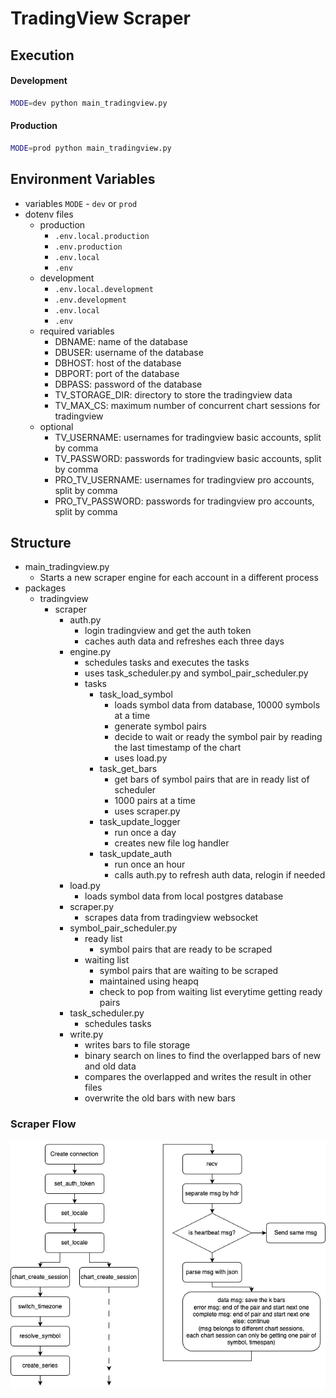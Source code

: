 # TradingView Scraper
## Execution

#### Development
```bash
MODE=dev python main_tradingview.py
```

#### Production
```bash
MODE=prod python main_tradingview.py
```

## Environment Variables
* variables
    `MODE` - `dev` or `prod`
* dotenv files
    * production
        * `.env.local.production`
        * `.env.production`
        * `.env.local`
        * `.env`
    * development
        * `.env.local.development`
        * `.env.development`
        * `.env.local`
        * `.env`
    * required variables
        * DBNAME: name of the database
        * DBUSER: username of the database
        * DBHOST: host of the database
        * DBPORT: port of the database
        * DBPASS: password of the database
        * TV_STORAGE_DIR: directory to store the tradingview data
        * TV_MAX_CS: maximum number of concurrent chart sessions for tradingview
    * optional
        * TV_USERNAME: usernames for tradingview basic accounts, split by comma
        * TV_PASSWORD: passwords for tradingview basic accounts, split by comma
        * PRO_TV_USERNAME: usernames for tradingview pro accounts, split by comma
        * PRO_TV_PASSWORD: passwords for tradingview pro accounts, split by comma



## Structure

* main_tradingview.py
    * Starts a new scraper engine for each account in a different process
* packages
    * tradingview
        * scraper
            * auth.py
                * login tradingview and get the auth token
                * caches auth data and refreshes each three days
            * engine.py
                * schedules tasks and executes the tasks
                * uses task_scheduler.py and symbol_pair_scheduler.py
                * tasks
                    * task_load_symbol
                        * loads symbol data from database, 10000 symbols at a time
                        * generate symbol pairs
                        * decide to wait or ready the symbol pair by reading the last timestamp of the chart
                        * uses load.py
                    * task_get_bars
                        * get bars of symbol pairs that are in ready list of scheduler
                        * 1000 pairs at a time
                        * uses scraper.py
                    * task_update_logger
                        * run once a day
                        * creates new file log handler
                    * task_update_auth
                        * run once an hour
                        * calls auth.py to refresh auth data, relogin if needed
            * load.py
                * loads symbol data from local postgres database
            * scraper.py
                * scrapes data from tradingview websocket
            * symbol_pair_scheduler.py
                * ready list
                    * symbol pairs that are ready to be scraped
                * waiting list
                    * symbol pairs that are waiting to be scraped
                    * maintained using heapq
                    * check to pop from waiting list everytime getting ready pairs
            * task_scheduler.py
                * schedules tasks
            * write.py
                * writes bars to file storage
                * binary search on lines to find the overlapped bars of new and old data
                * compares the overlapped and writes the result in other files
                * overwrite the old bars with new bars

### Scraper Flow
![Scraper](./docs/tv-ws-flowchart.png)